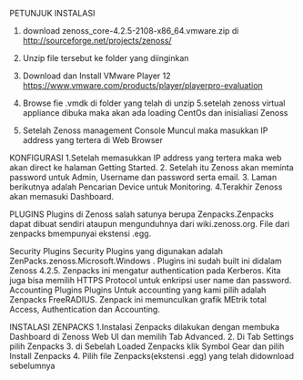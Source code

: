 PETUNJUK INSTALASI

1. download zenoss_core-4.2.5-2108-x86_64.vmware.zip di http://sourceforge.net/projects/zenoss/

2. Unzip file tersebut ke folder yang diinginkan

3. Download dan Install VMware Player 12 https://www.vmware.com/products/player/playerpro-evaluation 

4. Browse fie .vmdk di folder yang telah di unzip
5.setelah zenoss virtual appliance dibuka maka akan ada loading CentOs dan inisialiasi Zenoss
6. Setelah Zenoss management Console Muncul maka masukkan IP address yang tertera di Web Browser

KONFIGURASI
1.Setelah memasukkan IP address yang tertera maka web akan direct ke halaman Getting Started.
2. Setelah itu Zenoss akan meminta password untuk Admin, Username dan password serta email.
3. Laman berikutnya adalah Pencarian Device untuk Monitoring.
4.Terakhir Zenoss akan memasuki Dashboard.

PLUGINS
Plugins di Zenoss salah satunya berupa Zenpacks.Zenpacks dapat dibuat sendiri ataupun mengunduhnya dari wiki.zenoss.org. File dari zenpacks bmempunyai ekstensi .egg.

Security Plugins
Security Plugins yang digunakan adalah  	ZenPacks.zenoss.Microsoft.Windows . Plugins ini sudah built ini didalam Zenoss 4.2.5. Zenpacks ini mengatur authentication pada Kerberos. Kita juga bisa memilih HTTPS Protocol untuk enkripsi user name dan password.
Accounting Plugins
Plugins Untuk accounting yang kami pilih adalah Zenpacks FreeRADIUS. Zenpack ini memunculkan grafik MEtrik total Access, Authentication dan Accounting.

INSTALASI ZENPACKS
1.Instalasi Zenpacks dilakukan dengan membuka Dashboard di Zenoss Web UI dan memilih Tab Advanced.
2. Di Tab Settings pilih Zenpacks
3. di Sebelah Loaded Zenpacks klik Symbol Gear dan pilih Install Zenpacks
4. Pilih file Zenpacks(ekstensi .egg) yang telah didownload sebelumnya
